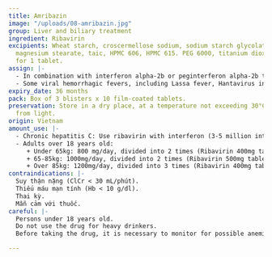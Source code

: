 ```yaml
---
title: Amribazin
image: "/uploads/08-amribazin.jpg"
group: Liver and biliary treatment
ingredient: Ribavirin
excipients: Wheat starch, croscermellose sodium, sodium starch glycolate, PVP K30,
  magnesium stearate, taic, HPMC 606, HPMC 615. PEG 6000, titanium dioxide, just enough
  for 1 tablet.
assign: |-
  - In combination with interferon alpha-2b or peginterferon alpha-2b to treat chronic hepatitis C in people with compensated liver disease (not failing), who have not been treated with interferon or have not recurred after interferon alpha-2b treatment. Ribavirin alone does not affect.
  - Some viral hemorrhagic fevers, including Lassa fever, Hantavirus infection (hemorrhagic fever with renal symptoms, Hantavirus pulmonary syndrome), Crimean hemorrhagic fever.
expiry_date: 36 months
pack: Box of 3 blisters x 10 film-coated tablets.
preservation: Store in a dry place, at a temperature not exceeding 30°C, protected
  from light.
origin: Vietnam
amount_use: |-
  - Chronic hepatitis C: Use ribavirin with interferon (3-5 million international units/time, injected 3 times a week) or peginterferon at a dose of 1.5 micrograms/kg/time (injected once a week).
  - Adults over 18 years old:
     + Under 65kg: 800 mg/day, divided into 2 times (Ribavirin 400mg tablet, 2 times a day).
     + 65-85kg: 1000mg/day, divided into 2 times (Ribavirin 500mg tablet, 2 times a day).
     + Over 85kg: 1200mg/day, divided into 3 times (Ribavirin 400mg tablet, 3 times a day).
contraindications: |-
  Suy thận nặng (ClCr < 30 mL/phút).
  Thiếu máu mạn tính (Hb < 10 g/dl).
  Thai kỳ.
  Mẫn cảm với thuốc.
careful: |-
  Persons under 18 years old.
  Do not use the drug for heavy drinkers.
  Before taking the drug, it is necessary to monitor for possible anemia, have blood tests (cell count, white blood cell count, platelet count, blood clotting time), repeat at the 2nd and 4th week of treatment. Then blood tests are done periodically according to the clinical condition.

---
```

